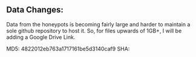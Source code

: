 ## Data Changes:

Data from the honeypots is becoming fairly large and harder to maintain a sole github repository to host it. So, for files upwards of 1GB+, I will be adding a Google Drive Link.

[Google Drive Download]: https://drive.google.com/file/d/0Bx8ooWT_-JzaZnBhNzVPRDJsc1k/view?usp=sharing

MD5: 4822012eb763a1717161be5d3140caf9 
SHA: 
